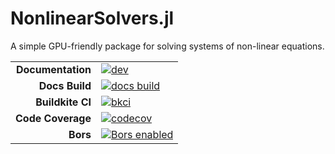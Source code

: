 # NonlinearSolvers.jl

A simple GPU-friendly package for solving systems of non-linear equations.

|||
|---------------------:|:----------------------------------------------|
| **Documentation**    | [![dev][docs-dev-img]][docs-dev-url]          |
| **Docs Build**       | [![docs build][docs-bld-img]][docs-bld-url]   |
| **Buildkite CI**     | [![bkci][bkci-img]][bkci-url]                 |
| **Code Coverage**    | [![codecov][codecov-img]][codecov-url]        |
| **Bors**             | [![Bors enabled][bors-img]][bors-url]         |

[docs-dev-img]: https://img.shields.io/badge/docs-dev-blue.svg
[docs-dev-url]: https://CliMA.github.io/NonlinearSolvers.jl/dev/

[docs-bld-img]: https://github.com/CliMA/NonlinearSolvers.jl/workflows/Documentation/badge.svg
[docs-bld-url]: https://github.com/CliMA/NonlinearSolvers.jl/actions?query=workflow%3ADocumentation

[bkci-img]: https://badge.buildkite.com/663724467d2dc86a8a0fd7a5e7148329bb986a127d25cc5fda.svg
[bkci-url]: https://buildkite.com/clima/nonlinearsolvers-ci

[codecov-img]: https://codecov.io/gh/CliMA/NonlinearSolvers.jl/branch/main/graph/badge.svg
[codecov-url]: https://codecov.io/gh/CliMA/NonlinearSolvers.jl

[bors-img]: https://bors.tech/images/badge_small.svg
[bors-url]: https://app.bors.tech/repositories/25128
